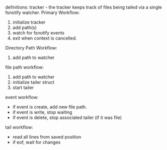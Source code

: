 definitions:
tracker - the tracker keeps track of files being tailed via a single fsnotify watcher.
Primary Workflow:

1. initialize tracker
2. add path(s)
3. watch for fsnotify events
4. exit when context is cancelled.

Directory Path Workflow:

1. add path to watcher

file path workflow:

1. add path to watcher
2. initialize tailer struct
3. start tailer

event workflow:

- if event is create, add new file path.
- if event is write, stop waiting
- if event is delete, stop associated tailer (if it was file)

tail workflow:

- read all lines from saved position
- if eof, wait for changes
